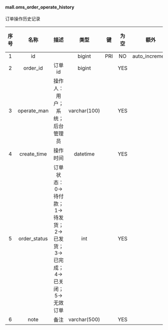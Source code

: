 #### mall.oms_order_operate_history 
订单操作历史记录

| 序号 | 名称 | 描述 | 类型 | 键 | 为空 | 额外 | 默认值 |
| :--: | :--: | :--: | :--: | :--: | :--: | :--: | :--: |
| 1 | id |  | bigint | PRI | NO | auto_increment |  |
| 2 | order_id | 订单id | bigint |  | YES |  |  |
| 3 | operate_man | 操作人：用户；系统；后台管理员 | varchar(100) |  | YES |  |  |
| 4 | create_time | 操作时间 | datetime |  | YES |  |  |
| 5 | order_status | 订单状态：0->待付款；1->待发货；2->已发货；3->已完成；4->已关闭；5->无效订单 | int |  | YES |  |  |
| 6 | note | 备注 | varchar(500) |  | YES |  |  |
